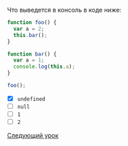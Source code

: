 Что выведется в консоль в коде ниже:

```jsx
function foo() {
  var a = 2;
  this.bar();
}

function bar() {
  var a = 1;
  console.log(this.a);
}

foo();
```

- [x] `undefined`
- [ ] `null`
- [ ] `1`
- [ ] `2`

[Следующий урок](../comparison)
